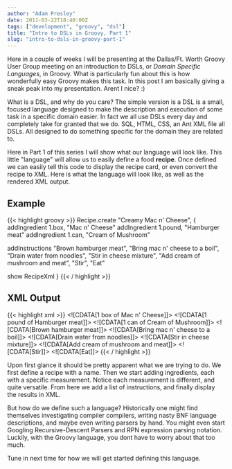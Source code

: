 ```yaml
---
author: "Adam Presley"
date: 2011-03-22T18:40:00Z
tags: ["development", "groovy", "dsl"]
title: "Intro to DSLs in Groovy, Part 1"
slug: "intro-to-dsls-in-groovy-part-1"
---
```


Here in a couple of weeks I will be presenting at the Dallas/Ft. Worth
Groovy User Group meeting on an introduction to DSLs, or *Domain
Specific Languages*, in Groovy. What is particularly fun about this is
how wonderfully easy Groovy makes this task. In this post I am basically
giving a sneak peak into my presentation. Arent I nice? :)

What is a DSL, and why do you care? The simple version is a DSL is a
small, focused language designed to make the description and execution
of some task in a specific domain easier. In fact we all use DSLs every
day and completely take for granted that we do. SQL, HTML, CSS, an Ant
XML file all DSLs. All designed to do something specific for the domain
they are related to.

Here in Part 1 of this series I will show what our language will look
like. This little "language" will allow us to easily define a food
**recipe**. Once defined we can easily tell this code to display the
recipe card, or even convert the recipe to XML. Here is what the
language will look like, as well as the rendered XML output.

## Example
{{< highlight groovy >}}
Recipe.create "Creamy Mac n' Cheese", {
   addIngredient 1.box, "Mac n' Cheese"
   addIngredient 1.pound, "Hamburger meat"
   addIngredient 1.can, "Cream of Mushroom"

   addInstructions "Brown hamburger meat",
      "Bring mac n' cheese to a boil",
      "Drain water from noodles",
      "Stir in cheese mixture",
      "Add cream of mushroom and meat",
      "Stir",
      "Eat"

   show RecipeXml
}
{{< / highlight >}}

## XML Output
{{< highlight xml >}}
<recipe name='Creamy Mac n&apos; Cheese'>
   <ingredients>
      <ingredient>&lt;![CDATA[1 box of Mac n' Cheese]]&gt;</ingredient>
      <ingredient>&lt;![CDATA[1 pound of Hamburger meat]]&gt;</ingredient>
      <ingredient>&lt;![CDATA[1 can of Cream of Mushroom]]&gt;</ingredient>
   </ingredients>
   <instructions>
      <instruction>&lt;![CDATA[Brown hamburger meat]]&gt;</instruction>
      <instruction>&lt;![CDATA[Bring mac n' cheese to a boil]]&gt;</instruction>
      <instruction>&lt;![CDATA[Drain water from noodles]]&gt;</instruction>
      <instruction>&lt;![CDATA[Stir in cheese mixture]]&gt;</instruction>
      <instruction>&lt;![CDATA[Add cream of mushroom and meat]]&gt;</instruction>
      <instruction>&lt;![CDATA[Stir]]&gt;</instruction>
      <instruction>&lt;![CDATA[Eat]]&gt;</instruction>
   </instructions>
</recipe>
{{< / highlight >}}

Upon first glance it should be pretty apparent what we are trying to do.
We first define a recipe with a name. Then we start adding ingredients,
each with a specific measurement. Notice each measurement is different,
and quite versatile. From here we add a list of instructions, and
finally display the results in XML.

But how do we define such a language? Historically one might find
themselves investigating compiler compilers, writing nasty BNF language
descriptions, and maybe even writing parsers by hand. You might even
start Googling Recursive-Descent Parsers and RPN expression parsing
notation. Luckily, with the Groovy language, you dont have to worry
about that too much.

Tune in next time for how we will get started defining this language.

